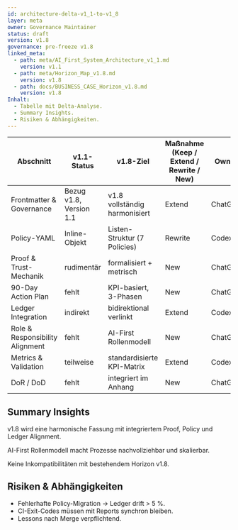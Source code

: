 ```yaml
---
id: architecture-delta-v1_1-to-v1_8
layer: meta
owner: Governance Maintainer
status: draft
version: v1.8
governance: pre-freeze v1.8
linked_meta:
  - path: meta/AI_First_System_Architecture_v1_1.md
    version: v1.1
  - path: meta/Horizon_Map_v1.8.md
    version: v1.8
  - path: docs/BUSINESS_CASE_Horizon_v1.8.md
    version: v1.8
Inhalt:
  - Tabelle mit Delta-Analyse.
  - Summary Insights.
  - Risiken & Abhängigkeiten.
---
```


| Abschnitt | v1.1-Status | v1.8-Ziel | Maßnahme (Keep / Extend / Rewrite / New) | Owner | Quelle |
| --- | --- | --- | --- | --- | --- |
| Frontmatter & Governance | Bezug v1.8, Version 1.1 | v1.8 vollständig harmonisiert | Extend | ChatGPT | Horizon/Business v1.8 |
| Policy-YAML | Inline-Objekt | Listen-Struktur (7 Policies) | Rewrite | Codex | Diagnose v2 |
| Proof & Trust-Mechanik | rudimentär | formalisiert + metrisch | New | ChatGPT | Meta-Systemkarte |
| 90-Day Action Plan | fehlt | KPI-basiert, 3-Phasen | New | ChatGPT | Horizon Recommendations |
| Ledger Integration | indirekt | bidirektional verlinkt | Extend | Codex | artefacts/sync/System_Harmony_Ledger.md |
| Role & Responsibility Alignment | fehlt | AI-First Rollenmodell | New | ChatGPT | Rebrief_AT-015 |
| Metrics & Validation | teilweise | standardisierte KPI-Matrix | Extend | Codex | Business ROI + Ledger |
| DoR / DoD | fehlt | integriert im Anhang | New | ChatGPT | Governance v1.6 |

## Summary Insights

v1.8 wird eine harmonische Fassung mit integriertem Proof, Policy und Ledger Alignment.

AI-First Rollenmodell macht Prozesse nachvollziehbar und skalierbar.

Keine Inkompatibilitäten mit bestehendem Horizon v1.8.

## Risiken & Abhängigkeiten

- Fehlerhafte Policy-Migration → Ledger drift > 5 %.
- CI-Exit-Codes müssen mit Reports synchron bleiben.
- Lessons nach Merge verpflichtend.
